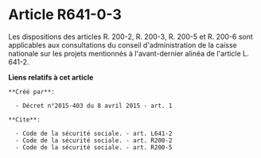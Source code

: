 # Article R641-0-3

Les dispositions des articles R. 200-2, R. 200-3, R. 200-5 et R. 200-6 sont applicables aux consultations du conseil
d'administration de la caisse nationale sur les projets mentionnés à l'avant-dernier alinéa de l'article L. 641-2.

**Liens relatifs à cet article**

	**Créé par**:

	  - Décret n°2015-403 du 8 avril 2015 - art. 1

	**Cite**:

	  - Code de la sécurité sociale. - art. L641-2
	  - Code de la sécurité sociale. - art. R200-2
	  - Code de la sécurité sociale. - art. R200-5
